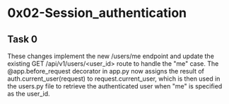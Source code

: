 # 0x02-Session_authentication

## Task 0

These changes implement the new /users/me endpoint and update the existing GET /api/v1/users/<user_id> route to handle the "me" case. The @app.before_request decorator in app.py now assigns the result of auth.current_user(request) to request.current_user, which is then used in the users.py file to retrieve the authenticated user when "me" is specified as the user_id.

